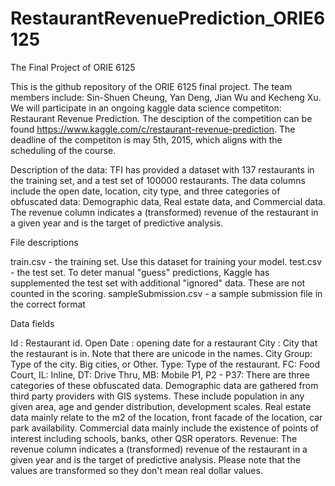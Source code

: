 # RestaurantRevenuePrediction_ORIE6125
The Final Project of ORIE 6125

This is the github repository of the ORIE 6125 final project. The team members include: Sin-Shuen Cheung, Yan Deng, Jian Wu and Kecheng Xu. We will participate
in an ongoing kaggle data science competiton: Restaurant Revenue Prediction. The desciption of the competition can be found https://www.kaggle.com/c/restaurant-revenue-prediction. The deadline of the competiton is may 5th, 2015, which aligns with the scheduling of the course.

Description of the data: TFI has provided a dataset with 137 restaurants in the training set, and a test set of 100000 restaurants. The data columns include the open date, location, city type, and three categories of obfuscated data: Demographic data, Real estate data, and Commercial data. The revenue column indicates a (transformed) revenue of the restaurant in a given year and is the target of predictive analysis.

File descriptions

train.csv - the training set. Use this dataset for training your model. 
test.csv - the test set. To deter manual "guess" predictions, Kaggle has supplemented the test set with additional "ignored" data. These are not counted in the scoring.
sampleSubmission.csv - a sample submission file in the correct format

Data fields

Id : Restaurant id. 
Open Date : opening date for a restaurant
City : City that the restaurant is in. Note that there are unicode in the names. 
City Group: Type of the city. Big cities, or Other. 
Type: Type of the restaurant. FC: Food Court, IL: Inline, DT: Drive Thru, MB: Mobile
P1, P2 - P37: There are three categories of these obfuscated data. Demographic data are gathered from third party providers with GIS systems. These include population in any given area, age and gender distribution, development scales. Real estate data mainly relate to the m2 of the location, front facade of the location, car park availability. Commercial data mainly include the existence of points of interest including schools, banks, other QSR operators.
Revenue: The revenue column indicates a (transformed) revenue of the restaurant in a given year and is the target of predictive analysis. Please note that the values are transformed so they don't mean real dollar values. 
